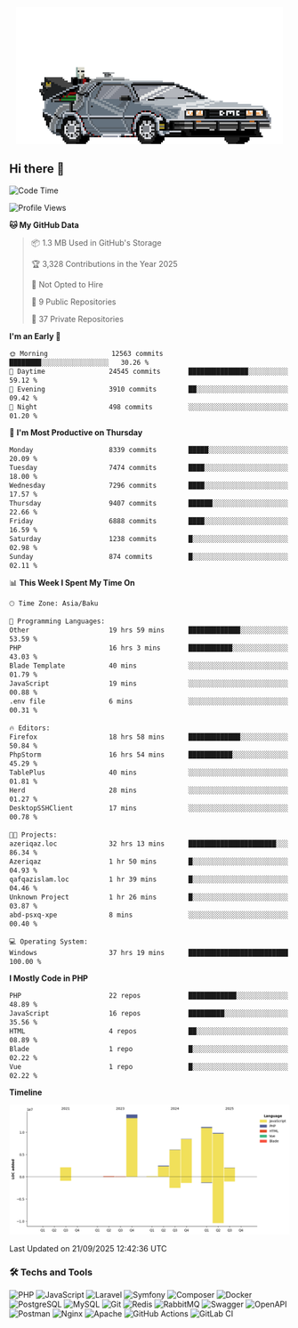 <!--WALLPAPER-->
<p align='center'>
  <img src='assets/wallpapers/22.gif' alt='Banner'>
</p>
<!--/WALLPAPER-->

## Hi there 👋

<!--START_SECTION:waka-->
![Code Time](http://img.shields.io/badge/Code%20Time-317%20hrs%204%20mins-blue)

![Profile Views](http://img.shields.io/badge/Profile%20Views-0-blue)

**🐱 My GitHub Data** 

> 📦 1.3 MB Used in GitHub's Storage 
 > 
> 🏆 3,328 Contributions in the Year 2025
 > 
> 🚫 Not Opted to Hire
 > 
> 📜 9 Public Repositories 
 > 
> 🔑 37 Private Repositories 
 > 
**I'm an Early 🐤** 

```text
🌞 Morning                12563 commits       ████████░░░░░░░░░░░░░░░░░   30.26 % 
🌆 Daytime                24545 commits       ███████████████░░░░░░░░░░   59.12 % 
🌃 Evening                3910 commits        ██░░░░░░░░░░░░░░░░░░░░░░░   09.42 % 
🌙 Night                  498 commits         ░░░░░░░░░░░░░░░░░░░░░░░░░   01.20 % 
```
📅 **I'm Most Productive on Thursday** 

```text
Monday                   8339 commits        █████░░░░░░░░░░░░░░░░░░░░   20.09 % 
Tuesday                  7474 commits        ████░░░░░░░░░░░░░░░░░░░░░   18.00 % 
Wednesday                7296 commits        ████░░░░░░░░░░░░░░░░░░░░░   17.57 % 
Thursday                 9407 commits        ██████░░░░░░░░░░░░░░░░░░░   22.66 % 
Friday                   6888 commits        ████░░░░░░░░░░░░░░░░░░░░░   16.59 % 
Saturday                 1238 commits        █░░░░░░░░░░░░░░░░░░░░░░░░   02.98 % 
Sunday                   874 commits         █░░░░░░░░░░░░░░░░░░░░░░░░   02.11 % 
```


📊 **This Week I Spent My Time On** 

```text
🕑︎ Time Zone: Asia/Baku

💬 Programming Languages: 
Other                    19 hrs 59 mins      █████████████░░░░░░░░░░░░   53.59 % 
PHP                      16 hrs 3 mins       ███████████░░░░░░░░░░░░░░   43.03 % 
Blade Template           40 mins             ░░░░░░░░░░░░░░░░░░░░░░░░░   01.79 % 
JavaScript               19 mins             ░░░░░░░░░░░░░░░░░░░░░░░░░   00.88 % 
.env file                6 mins              ░░░░░░░░░░░░░░░░░░░░░░░░░   00.31 % 

🔥 Editors: 
Firefox                  18 hrs 58 mins      █████████████░░░░░░░░░░░░   50.84 % 
PhpStorm                 16 hrs 54 mins      ███████████░░░░░░░░░░░░░░   45.29 % 
TablePlus                40 mins             ░░░░░░░░░░░░░░░░░░░░░░░░░   01.81 % 
Herd                     28 mins             ░░░░░░░░░░░░░░░░░░░░░░░░░   01.27 % 
DesktopSSHClient         17 mins             ░░░░░░░░░░░░░░░░░░░░░░░░░   00.78 % 

🐱‍💻 Projects: 
azeriqaz.loc             32 hrs 13 mins      ██████████████████████░░░   86.34 % 
Azeriqaz                 1 hr 50 mins        █░░░░░░░░░░░░░░░░░░░░░░░░   04.93 % 
qafqazislam.loc          1 hr 39 mins        █░░░░░░░░░░░░░░░░░░░░░░░░   04.46 % 
Unknown Project          1 hr 26 mins        █░░░░░░░░░░░░░░░░░░░░░░░░   03.87 % 
abd-psxq-xpe             8 mins              ░░░░░░░░░░░░░░░░░░░░░░░░░   00.40 % 

💻 Operating System: 
Windows                  37 hrs 19 mins      █████████████████████████   100.00 % 
```

**I Mostly Code in PHP** 

```text
PHP                      22 repos            ████████████░░░░░░░░░░░░░   48.89 % 
JavaScript               16 repos            █████████░░░░░░░░░░░░░░░░   35.56 % 
HTML                     4 repos             ██░░░░░░░░░░░░░░░░░░░░░░░   08.89 % 
Blade                    1 repo              █░░░░░░░░░░░░░░░░░░░░░░░░   02.22 % 
Vue                      1 repo              █░░░░░░░░░░░░░░░░░░░░░░░░   02.22 % 
```



**Timeline**

![Lines of Code chart](https://raw.githubusercontent.com/feridnesibzade/feridnesibzade/main/assets/bar_graph.png)


 Last Updated on 21/09/2025 12:42:36 UTC
<!--END_SECTION:waka-->

### 🛠️ Techs and Tools

![PHP](https://img.shields.io/badge/PHP-777BB4?style=for-the-badge&logo=php&logoColor=white)
![JavaScript](https://img.shields.io/badge/JavaScript-F7DF1E?style=for-the-badge&logo=javascript&logoColor=000)
![Laravel](https://img.shields.io/badge/Laravel-F55247?style=for-the-badge&logo=laravel&logoColor=white)
![Symfony](https://img.shields.io/badge/Symfony-000000?style=for-the-badge&logo=symfony&logoColor=white)
![Composer](https://img.shields.io/badge/Composer-885630?style=for-the-badge&logo=composer&logoColor=white)
![Docker](https://img.shields.io/badge/Docker-2496ED?style=for-the-badge&logo=docker&logoColor=white)
![PostgreSQL](https://img.shields.io/badge/PostgreSQL-4169E1?style=for-the-badge&logo=postgresql&logoColor=white)
![MySQL](https://img.shields.io/badge/MySQL-4479A1?style=for-the-badge&logo=mysql&logoColor=white)
![Git](https://img.shields.io/badge/Git-F05032?style=for-the-badge&logo=git&logoColor=white)
![Redis](https://img.shields.io/badge/Redis-DC382D?style=for-the-badge&logo=redis&logoColor=white)
![RabbitMQ](https://img.shields.io/badge/RabbitMQ-FF6600?style=for-the-badge&logo=rabbitmq&logoColor=white)
![Swagger](https://img.shields.io/badge/Swagger-85EA2D?style=for-the-badge&logo=swagger&logoColor=black)
![OpenAPI](https://img.shields.io/badge/OpenAPI-6BA539?style=for-the-badge&logo=openapiinitiative&logoColor=white)
![Postman](https://img.shields.io/badge/Postman-FF6C37?style=for-the-badge&logo=postman&logoColor=white)
![Nginx](https://img.shields.io/badge/Nginx-009639?style=for-the-badge&logo=nginx&logoColor=white)
![Apache](https://img.shields.io/badge/Apache-D22128?style=for-the-badge&logo=apache&logoColor=white)
![GitHub Actions](https://img.shields.io/badge/GitHub%20Actions-2088FF?style=for-the-badge&logo=githubactions&logoColor=white)
![GitLab CI](https://img.shields.io/badge/GitLab%20CI-FC6D26?style=for-the-badge&logo=gitlab&logoColor=white)

